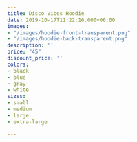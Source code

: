 ```yaml
---
title: Disco Vibes Hoodie
date: 2019-10-17T11:22:16.000+06:00
images:
- "/images/hoodie-front-transparent.png"
- "/images/hoodie-back-transparent.png"
description: ''
price: "45"
discount_price: ''
colors:
- black
- blue
- gray
- white
sizes:
- small
- medium
- large
- extra-large

---
```

